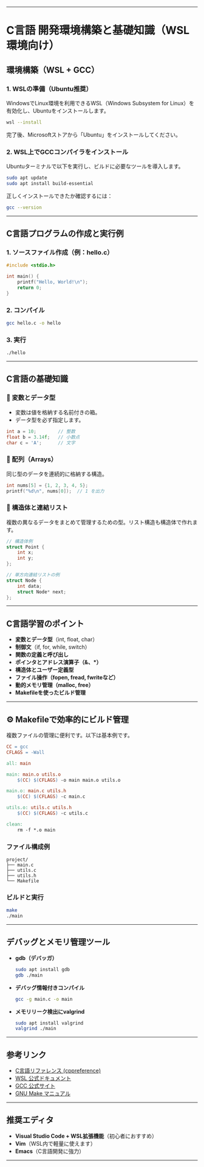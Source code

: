 
---

# C言語 開発環境構築と基礎知識（WSL環境向け）

##  環境構築（WSL + GCC）

### 1. WSLの準備（Ubuntu推奨）

WindowsでLinux環境を利用できるWSL（Windows Subsystem for Linux）を有効化し、Ubuntuをインストールします。

```bash
wsl --install
```

完了後、Microsoftストアから「Ubuntu」をインストールしてください。

### 2. WSL上でGCCコンパイラをインストール

Ubuntuターミナルで以下を実行し、ビルドに必要なツールを導入します。

```bash
sudo apt update
sudo apt install build-essential
```

正しくインストールできたか確認するには：

```bash
gcc --version
```

---

##  C言語プログラムの作成と実行例

### 1. ソースファイル作成（例：hello.c）

```c
#include <stdio.h>

int main() {
    printf("Hello, World!\n");
    return 0;
}
```

### 2. コンパイル

```bash
gcc hello.c -o hello
```

### 3. 実行

```bash
./hello
```

---

##  C言語の基礎知識

### 🔹 変数とデータ型

* 変数は値を格納する名前付きの箱。
* データ型を必ず指定します。

```c
int a = 10;        // 整数
float b = 3.14f;   // 小数点
char c = 'A';      // 文字
```

### 🔹 配列（Arrays）

同じ型のデータを連続的に格納する構造。

```c
int nums[5] = {1, 2, 3, 4, 5};
printf("%d\n", nums[0]);  // 1 を出力
```

### 🔹 構造体と連結リスト

複数の異なるデータをまとめて管理するための型。リスト構造も構造体で作れます。

```c
// 構造体例
struct Point {
    int x;
    int y;
};

// 単方向連結リストの例
struct Node {
    int data;
    struct Node* next;
};
```

---

##  C言語学習のポイント

* **変数とデータ型**（int, float, char）
* **制御文**（if, for, while, switch）
* **関数の定義と呼び出し**
* **ポインタとアドレス演算子（&、\*）**
* **構造体とユーザー定義型**
* **ファイル操作（fopen, fread, fwriteなど）**
* **動的メモリ管理（malloc, free）**
* **Makefileを使ったビルド管理**

---

## ⚙️ Makefileで効率的にビルド管理

複数ファイルの管理に便利です。以下は基本例です。

```makefile
CC = gcc
CFLAGS = -Wall

all: main

main: main.o utils.o
	$(CC) $(CFLAGS) -o main main.o utils.o

main.o: main.c utils.h
	$(CC) $(CFLAGS) -c main.c

utils.o: utils.c utils.h
	$(CC) $(CFLAGS) -c utils.c

clean:
	rm -f *.o main
```

### ファイル構成例

```
project/
├── main.c
├── utils.c
├── utils.h
└── Makefile
```

### ビルドと実行

```bash
make
./main
```

---

##  デバッグとメモリ管理ツール

* **gdb（デバッガ）**

  ```bash
  sudo apt install gdb
  gdb ./main
  ```

* **デバッグ情報付きコンパイル**

  ```bash
  gcc -g main.c -o main
  ```

* **メモリリーク検出にvalgrind**

  ```bash
  sudo apt install valgrind
  valgrind ./main
  ```

---

##  参考リンク

* [C言語リファレンス (cppreference)](https://en.cppreference.com/w/c)
* [WSL 公式ドキュメント](https://learn.microsoft.com/windows/wsl/)
* [GCC 公式サイト](https://gcc.gnu.org/)
* [GNU Make マニュアル](https://www.gnu.org/software/make/manual/make.html)

---

##  推奨エディタ

* **Visual Studio Code + WSL拡張機能**（初心者におすすめ）
* **Vim**（WSL内で軽量に使えます）
* **Emacs**（C言語開発に強力）

---

